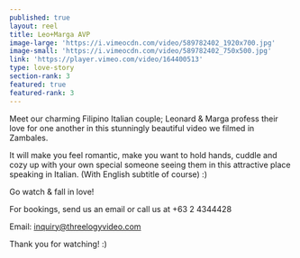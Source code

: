 ```yaml
---
published: true
layout: reel
title: Leo+Marga AVP
image-large: 'https://i.vimeocdn.com/video/589782402_1920x700.jpg'
image-small: 'https://i.vimeocdn.com/video/589782402_750x500.jpg'
link: 'https://player.vimeo.com/video/164400513'
type: love-story
section-rank: 3
featured: true
featured-rank: 3
---
```

Meet our charming Filipino Italian couple; Leonard & Marga profess their love for one another in this stunningly beautiful video we filmed in Zambales.

It will make you feel romantic, make you want to hold hands, cuddle and cozy up with your own special someone seeing them in this attractive place speaking in Italian. (With English subtitle of course) :)

Go watch & fall in love! 

For bookings, send us an email or call us at +63 2 4344428

Email: inquiry@threelogyvideo.com

Thank you for watching! :)
